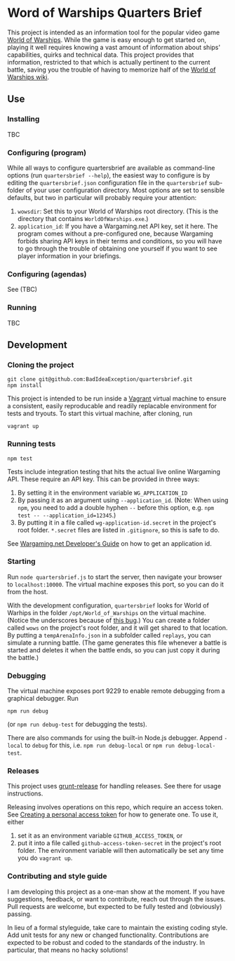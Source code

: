 # Word of Warships Quarters Brief

This project is intended as an information tool for the popular video game [World of Warships](https://worldofwarships.eu/). While the game is easy enough to get started on, playing it well requires knowing a vast amount of information about ships' capabilities, quirks and technical data. This project provides that information, restricted to that which is actually pertinent to the current battle, saving you the trouble of having to memorize half of the [World of Warships wiki](https://wiki.wargaming.net/en/World_of_Warships).

## Use

### Installing

TBC

### Configuring (program)

While all ways to configure quartersbrief are available as command-line options (run `quartersbrief --help`), the easiest way to configure is by editing the `quartersbrief.json` configuration file in the `quartersbrief` sub-folder of your user configuration directory. Most options are set to sensible defaults, but two in particular will probably require your attention:

1. `wowsdir`: Set this to your World of Warships root directory. (This is the directory that contains `WorldOfWarships.exe`.)
2. `application_id`: If you have a Wargaming.net API key, set it here. The program comes without a pre-configured one, because Wargaming forbids sharing API keys in their terms and conditions, so you will have to go through the trouble of obtaining one yourself if you want to see player information in your briefings.

### Configuring (agendas)

See (TBC)

### Running 

TBC

## Development

### Cloning the project

```
git clone git@github.com:BadIdeaException/quartersbrief.git
npm install
```

This project is intended to be run inside a [Vagrant](https://www.vagrantup.com/) virtual machine to ensure a consistent, easily reproducable and readily replacable environment for tests and tryouts. To start this virtual machine, after cloning,
run 

``` 
vagrant up
```

### Running tests

```
npm test
```

Tests include integration testing that hits the actual live online Wargaming API. These require an API key. This can be provided in three ways:

1. By setting it in the environment variable `WG_APPLICATION_ID`
2. By passing it as an argument using `--application_id`. (Note: When using `npm`, you need to add a double hyphen `--` before this option, e.g. `npm test -- --application_id=12345`.)
3. By putting it in a file called `wg-application-id.secret` in the project's root folder. `*.secret` files are listed in `.gitignore`, so this is safe to do.

See [Wargaming.net Developer's Guide](https://developers.wargaming.net/documentation/guide/principles/) on how to get an application id.

### Starting

Run `node quartersbrief.js` to start the server, then navigate your browser to `localhost:10000`. The virtual machine exposes this port, so you can do it from the host.

With the development configuration, `quartersbrief` looks for World of Warhips in the folder `/opt/World_of_Warships` on the virtual machine. (Notice the underscores because of [this bug](https://github.com/hashicorp/vagrant/issues/12697).) You can create a folder called `wows` on the project's root folder, and it will get shared to that location. By putting a `tempArenaInfo.json` in a subfolder called `replays`, you can simulate a running battle. (The game generates this file whenever a battle is started and deletes it when the battle ends, so you can just copy it during the battle.)

### Debugging

The virtual machine exposes port 9229 to enable remote debugging from a graphical debugger. Run
```
npm run debug
```
(or `npm run debug-test` for debugging the tests).

There are also commands for using the built-in Node.js debugger. Append `-local` to `debug` for this, i.e. `npm run debug-local` or `npm run debug-local-test`.

### Releases

This project uses [grunt-release](https://www.npmjs.com/package/grunt-release) for handling releases. See there for usage instructions. 

Releasing involves operations on this repo, which require an access token. See [Creating a personal access token](https://help.github.com/articles/creating-an-access-token-for-command-line-use) for how to generate one. To use it, either

1. set it as an environment variable `GITHUB_ACCESS_TOKEN`, or
2. put it into a file called `github-access-token-secret` in the project's root folder. The environment variable will then automatically be set any time you do `vagrant up`.

### Contributing and style guide

I am developing this project as a one-man show at the moment. If you have suggestions, feedback, or want to contribute, reach out through the issues. Pull requests are welcome, but expected to be fully tested and (obviously) passing.

In lieu of a formal styleguide, take care to maintain the existing coding style. Add unit tests for any new or changed functionality. Contributions are expected to be robust and coded to the standards of the industry. In particular, that means no hacky solutions!